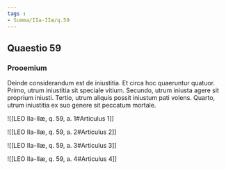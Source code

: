 ```yaml
---
tags : 
- Summa/IIa-IIæ/q.59
---
```


## Quaestio 59

### Prooemium

Deinde considerandum est de iniustitia. Et circa hoc quaeruntur quatuor. Primo, utrum iniustitia sit speciale vitium. Secundo, utrum iniusta agere sit proprium iniusti. Tertio, utrum aliquis possit iniustum pati volens. Quarto, utrum iniustitia ex suo genere sit peccatum mortale.

![[LEO IIa-IIæ, q. 59, a. 1#Articulus 1]]

![[LEO IIa-IIæ, q. 59, a. 2#Articulus 2]]

![[LEO IIa-IIæ, q. 59, a. 3#Articulus 3]]

![[LEO IIa-IIæ, q. 59, a. 4#Articulus 4]]

